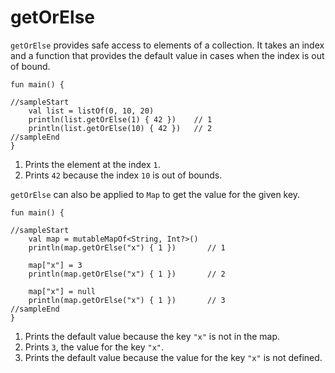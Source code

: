 # getOrElse

`getOrElse` provides safe access to elements of a collection. It takes an index and a function that provides the  default value 
in cases when the index is out of bound.

```run-kotlin
fun main() {

//sampleStart
    val list = listOf(0, 10, 20)
    println(list.getOrElse(1) { 42 })    // 1
    println(list.getOrElse(10) { 42 })   // 2
//sampleEnd
}
```

1. Prints the element at the index `1`.
2. Prints `42` because the index `10` is out of bounds. 

`getOrElse` can also be applied to `Map` to get the value for the given key. 

```run-kotlin
fun main() {

//sampleStart
    val map = mutableMapOf<String, Int?>()
    println(map.getOrElse("x") { 1 })       // 1
    
    map["x"] = 3
    println(map.getOrElse("x") { 1 })       // 2
    
    map["x"] = null
    println(map.getOrElse("x") { 1 })       // 3
//sampleEnd
}
```

1. Prints the default value because the key `"x"` is not in the map.
2. Prints `3`, the value for the key `"x"`.
3. Prints the default value because the value for the key `"x"` is not defined.
